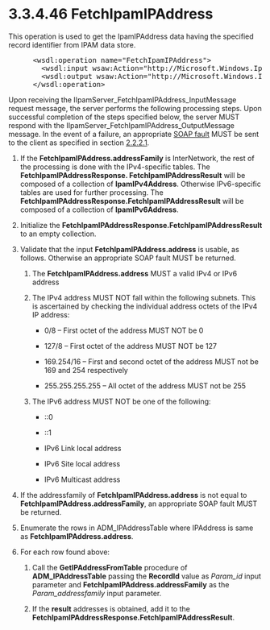 <html dir="LTR" xmlns:mshelp="http://msdn.microsoft.com/mshelp" xmlns:ddue="http://ddue.schemas.microsoft.com/authoring/2003/5" xmlns:xlink="http://www.w3.org/1999/xlink" xmlns:tool="http://www.microsoft.com/tooltip">
 <body>
 <div id="header">
 <h1 class="heading">3.3.4.46 FetchIpamIPAddress</h1>
 </div>
 <div id="mainSection">
 <div id="mainBody">
 <div id="allHistory" class="saveHistory"></div>
 <div id="sectionSection0" class="section" name="collapseableSection">
 

<p>This operation is used to get the IpamIPAddress data having
the specified record identifier from IPAM data store.</p>

<dl>
<dd>
<div><pre> &lt;wsdl:operation name=&quot;FetchIpamIPAddress&quot;&gt;
   &lt;wsdl:input wsaw:Action=&quot;http://Microsoft.Windows.Ipam/IIpamServer/FetchIpamIPAddress&quot; message=&quot;ipam:IIpamServer_FetchIpamIPAddress_InputMessage&quot; /&gt;
   &lt;wsdl:output wsaw:Action=&quot;http://Microsoft.Windows.Ipam/IIpamServer/FetchIpamIPAddressResponse&quot; message=&quot;ipam:IIpamServer_FetchIpamIPAddress_OutputMessage&quot; /&gt;
 &lt;/wsdl:operation&gt;
</pre></div>
</dd></dl>

<p>Upon receiving the
IIpamServer_FetchIpamIPAddress_InputMessage request message, the server
performs the following processing steps. Upon successful completion of the
steps specified below, the server MUST respond with the
IIpamServer_FetchIpamIPAddress_OutputMessage message. In the event of a
failure, an appropriate <a href="21b4a631-8f28-420f-822f-c5f879d5046e.md#gt_ec8728a8-1a75-426f-8767-aa1932c7c19f">SOAP
fault</a> MUST be sent to the client as specified in section <a href="a90ad88d-2468-4ac1-bbb9-8f921d15bbc8.md">2.2.2.1</a>.</p>

<ol><li><p><span> </span>If the <b>FetchIpamIPAddress.addressFamily</b>
is InterNetwork, the rest of the processing is done with the IPv4-specific
tables. The <b>FetchIpamIPAddressResponse. FetchIpamIPAddressResult</b> will be
composed of a collection of <b>IpamIPv4Address</b>. Otherwise IPv6-specific
tables are used for further processing. The <b>FetchIpamIPAddressResponse.FetchIpamIPAddressResult</b>
will be composed of a collection of <b>IpamIPv6Address</b>.</p>

</li><li><p><span> </span>Initialize the <b>FetchIpamIPAddressResponse.FetchIpamIPAddressResult</b>
to an empty collection.</p>

</li><li><p><span> </span>Validate that
the input <b>FetchIpamIPAddress.address</b> is usable, as follows. Otherwise an
appropriate SOAP fault MUST be returned.</p>

<ol><li><p><span> 
</span>The <b>FetchIpamIPAddress.address</b> MUST a valid IPv4 or IPv6 address</p>

</li><li><p><span> 
</span>The IPv4 address MUST NOT fall within the following subnets. This is
ascertained by checking the individual address octets of the IPv4 IP address:</p>

<ul><li><p><span><span> 
</span></span>0/8 – First octet of the address MUST NOT be 0</p>

</li><li><p><span><span> 
</span></span>127/8 – First octet of the address MUST NOT be 127</p>

</li><li><p><span><span> 
</span></span>169.254/16 – First and second octet of the address MUST not be
169 and 254 respectively</p>

</li><li><p><span><span> 
</span></span>255.255.255.255 – All octet of the address MUST not be 255</p>

</li></ul></li><li><p><span> 
</span>The IPv6 address MUST NOT be one of the following:</p>

<ul><li><p><span><span> 
</span></span>::0</p>

</li><li><p><span><span> 
</span></span>::1</p>

</li><li><p><span><span> 
</span></span>IPv6 Link local address</p>

</li><li><p><span><span> 
</span></span>IPv6 Site local address</p>

</li><li><p><span><span> 
</span></span>IPv6 Multicast address</p>

</li></ul></li></ol></li><li><p><span> </span>If the
addressfamily of <b>FetchIpamIPAddress.address</b> is not equal to <b>FetchIpamIPAddress.addressFamily</b>,
an appropriate SOAP fault MUST be returned.</p>

</li><li><p><span> </span>Enumerate the
rows in ADM_IPAddressTable where IPAddress is same as <b>FetchIpamIPAddress.address</b>.</p>

</li><li><p><span> </span>For each row
found above:</p>

<ol><li><p><span> 
</span>Call the <b>GetIPAddressFromTable</b> procedure of <b>ADM_IPAddressTable</b>
passing the <b>RecordId</b> value as <i>Param_id</i> input parameter and <b>FetchIpamIPAddress.addressFamily</b>
as the <i>Param_addressfamily</i> input parameter.</p>

</li><li><p><span> 
</span>If the <b>result</b> addresses is obtained, add it to the <b>FetchIpamIPAddressResponse.FetchIpamIPAddressResult</b>.</p>

</li></ol></li></ol>
 </div>
 </div>
 </div>
 </body>
</html>